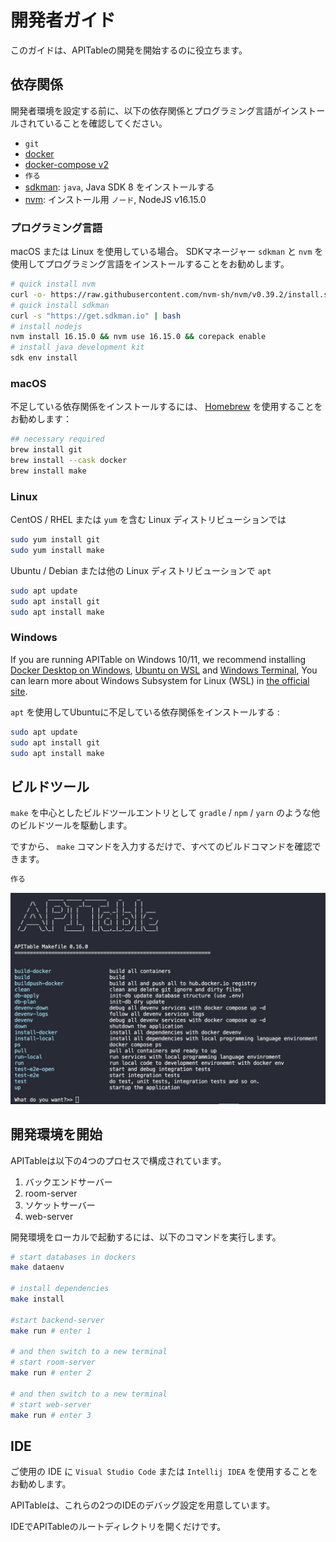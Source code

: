 # 開発者ガイド

このガイドは、APITableの開発を開始するのに役立ちます。

## 依存関係

開発者環境を設定する前に、以下の依存関係とプログラミング言語がインストールされていることを確認してください。

- `git`
- [docker](https://docs.docker.com/engine/install/)
- [docker-compose v2](https://docs.docker.com/engine/install/)
- `作る`
- [sdkman](https://sdkman.io/): `java`, Java SDK 8 をインストールする
- [nvm](https://github.com/nvm-sh/nvm): インストール用 `ノード`, NodeJS v16.15.0


### プログラミング言語

macOS または Linux を使用している場合。 SDKマネージャー `sdkman` と `nvm` を使用してプログラミング言語をインストールすることをお勧めします。

```bash
# quick install nvm
curl -o- https://raw.githubusercontent.com/nvm-sh/nvm/v0.39.2/install.sh | bash
# quick install sdkman
curl -s "https://get.sdkman.io" | bash
# install nodejs 
nvm install 16.15.0 && nvm use 16.15.0 && corepack enable
# install java development kit
sdk env install
```

### macOS

不足している依存関係をインストールするには、 [Homebrew](https://brew.sh/) を使用することをお勧めします：

```bash
## necessary required
brew install git
brew install --cask docker
brew install make
```

### Linux

CentOS / RHEL または `yum` を含む Linux ディストリビューションでは

```bash
sudo yum install git
sudo yum install make
```

Ubuntu / Debian または他の Linux ディストリビューションで `apt`

```bash
sudo apt update
sudo apt install git
sudo apt install make
```


### Windows

If you are running APITable on Windows 10/11, we recommend installing [Docker Desktop on Windows](https://docs.docker.com/desktop/install/windows-install/), [Ubuntu on WSL](https://ubuntu.com/wsl) and [Windows Terminal](https://aka.ms/terminal), You can learn more about Windows Subsystem for Linux (WSL) in [the official site](https://learn.microsoft.com/en-us/windows/wsl).

`apt` を使用してUbuntuに不足している依存関係をインストールする :

```bash
sudo apt update
sudo apt install git
sudo apt install make
```


## ビルドツール

`make` を中心としたビルドツールエントリとして `gradle` / `npm` / `yarn` のような他のビルドツールを駆動します。

ですから、 `make` コマンドを入力するだけで、すべてのビルドコマンドを確認できます。

```bash
作る
```

![コマンドのスクリーンショット作成](../static/make.png)



## 開発環境を開始

APITableは以下の4つのプロセスで構成されています。

1. バックエンドサーバー
2. room-server
3. ソケットサーバー
4. web-server

開発環境をローカルで起動するには、以下のコマンドを実行します。

```bash
# start databases in dockers
make dataenv 

# install dependencies
make install 

#start backend-server
make run # enter 1  

# and then switch to a new terminal
# start room-server
make run # enter 2

# and then switch to a new terminal
# start web-server
make run # enter 3

```




## IDE

ご使用の IDE に `Visual Studio Code` または `Intellij IDEA` を使用することをお勧めします。

APITableは、これらの2つのIDEのデバッグ設定を用意しています。

IDEでAPITableのルートディレクトリを開くだけです。
